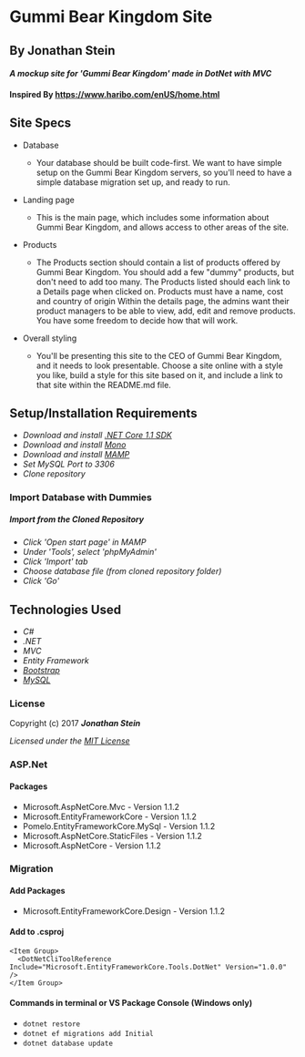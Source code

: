 # Gummi Bear Kingdom Site

## By Jonathan Stein

#### _A mockup site for 'Gummi Bear Kingdom' made in DotNet with MVC_

#### Inspired By https://www.haribo.com/enUS/home.html

## Site Specs

- Database

  - Your database should be built code-first. We want to have simple setup on the Gummi Bear Kingdom servers, so you'll need to have a simple database migration set up, and ready to run.

- Landing page

    - This is the main page, which includes some information about Gummi Bear Kingdom, and allows access to other areas of the site.

- Products

    - The Products section should contain a list of products offered by Gummi Bear Kingdom. You should add a few "dummy" products, but don't need to add too many. The Products listed should each link to a Details page when clicked on. Products must have a name, cost and country of origin Within the details page, the admins want their product managers to be able to view, add, edit and remove products. You have some freedom to decide how that will work.


- Overall styling

  - You'll be presenting this site to the CEO of Gummi Bear Kingdom, and it needs to look presentable. Choose a site online with a style you like, build a style for this site based on it, and include a link to that site within the README.md file.



## Setup/Installation Requirements

* _Download and install [.NET Core 1.1 SDK](https://www.microsoft.com/net/download/core)_
* _Download and install [Mono](http://www.mono-project.com/download/)_
* _Download and install [MAMP](https://www.mamp.info/en/)_
* _Set MySQL Port to 3306_
* _Clone repository_

### Import Database with Dummies
##### Import from the Cloned Repository
* _Click 'Open start page' in MAMP_
* _Under 'Tools', select 'phpMyAdmin'_
* _Click 'Import' tab_
* _Choose database file (from cloned repository folder)_
* _Click 'Go'_

## Technologies Used
* _C#_
* _.NET_
* _MVC_
* _Entity Framework_
* _[Bootstrap](http://getbootstrap.com/getting-started/)_
* _[MySQL](https://www.mysql.com/)_

### License

Copyright (c) 2017 **_Jonathan Stein_**

*Licensed under the [MIT License](https://opensource.org/licenses/MIT)*


### ASP.Net
#### Packages
* Microsoft.AspNetCore.Mvc - Version 1.1.2
* Microsoft.EntityFrameworkCore - Version 1.1.2
* Pomelo.EntityFrameworkCore.MySql - Version 1.1.2
* Microsoft.AspNetCore.StaticFiles - Version 1.1.2
* Microsoft.AspNetCore - Version 1.1.2

### Migration
#### Add Packages
* Microsoft.EntityFrameworkCore.Design - Version 1.1.2

#### Add to .csproj
```
<Item Group>
  <DotNetCliToolReference Include="Microsoft.EntityFrameworkCore.Tools.DotNet" Version="1.0.0" />
</Item Group>
```

#### Commands in terminal or VS Package Console (Windows only)
* `dotnet restore`
* `dotnet ef migrations add Initial`
* `dotnet database update`
